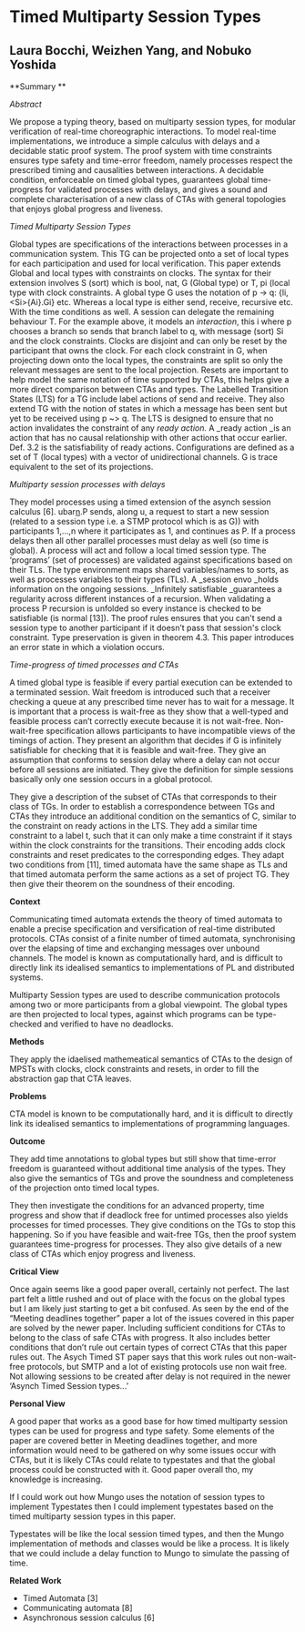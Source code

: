 

# Timed Multiparty Session Types


## Laura Bocchi, Weizhen Yang, and Nobuko Yoshida

**Summary **

_Abstract_

We propose a typing theory, based on multiparty session types, for modular verification of real-time choreographic interactions. To model real-time implementations, we introduce a simple calculus with delays and a decidable static proof system. The proof system with time constraints ensures type safety and time-error freedom, namely processes respect the prescribed timing and causalities between interactions. A decidable condition, enforceable on timed global types, guarantees global time-progress for validated processes with delays, and gives a sound and complete characterisation of a new class of CTAs with general topologies that enjoys global progress and liveness.

_Timed Multiparty Session Types_

Global types are specifications of the interactions between processes in a communication system. This TG can be projected onto a set of local types for each participation and used for local verification. This paper extends Global and local types with constraints on clocks. The syntax for their extension involves S (sort) which is bool, nat, G (Global type) or T, pi (local type with clock constraints. A global type G uses the notation of p -> q: {li, &lt;Si>{Ai}.Gi} etc. Whereas a local type is either send, receive, recursive etc. With the time conditions as well. A session can delegate  the remaining behaviour T. For the example above, it models an _interaction_, this i where p chooses a branch so sends that branch label to q, with message (sort) Si and the clock constraints. Clocks are disjoint and can only be reset by the participant that owns the clock. For each clock constraint in G, when projecting down onto the local types, the constraints are split so only the relevant messages are sent to the local projection. Resets are important to help model the same notation of time supported by CTAs, this helps give a more direct comparison between CTAs and types. The Labelled Transition States (LTS) for a TG include label actions of send and receive. They also extend TG with the notion of states in which a message has been sent but yet to be received using p ~> q. The LTS is designed to ensure that no action invalidates the constraint of any _ready action._ A _ready action _is an action that has no causal relationship with other actions that occur earlier. Def. 3.2 is the satisfiability of ready actions. Configurations are defined as a set of T (local types) with a vector of unidirectional channels. G is trace equivalent to the set of its projections. 

_Multiparty session processes with delays_

They model processes using a timed extension of the asynch session calculus [6]. ubar[n](y).P sends, along u, a request to start a new session (related to a session type i.e. a STMP protocol which is as G)) with participants 1,...,n where it participates as 1, and continues as P. If a process delays then all other parallel processes must delay as well (so time is global). A process will act and follow a local timed session type. The ‘programs’ (set of processes) are validated against specifications based on their TLs. The type environment maps shared variables/names to sorts, as well as processes variables to their types (TLs). A _session envo _holds information on the ongoing sessions.  _Infinitely satisfiable _guarantees a regularity across different instances of a recursion. When validating a process P recursion is unfolded so every instance is checked to be satisfiable (is normal [13]). The proof rules ensures that you can't send a session type to another participant if it doesn’t pass that session's clock constraint. Type preservation is given in theorem 4.3. This paper introduces an error state in which a violation occurs. 

_Time-progress of timed processes and CTAs_

A timed global type is feasible if every partial execution can be extended to a terminated session. Wait freedom is introduced such that a receiver checking a queue at any prescribed time never has to wait for a message. It is important that a process is wait-free as they show that a well-typed and feasible process can’t correctly execute because it is not wait-free. Non-wait-free specification allows participants to have incompatible views of the timings of action. They present an algorithm that decides if G is infinitely satisfiable for checking that it is feasible and wait-free. They give an assumption that conforms to session delay where a delay can not occur before all sessions are initiated. They give the definition for simple sessions basically only one session occurs in a global protocol. 

They give a description of the subset of CTAs that corresponds to their class of TGs. In order to establish a correspondence between TGs and CTAs they introduce an additional condition on the semantics of C, similar to the constraint on ready actions in the LTS. They add a similar time constraint to a label t, such that it can only make a time constraint if it stays within the clock constraints for the transitions. Their encoding adds clock constraints and reset predicates to the corresponding edges. They adapt two conditions from [11], timed automata have the same shape as TLs and that timed automata perform the same actions as a set of project TG. They then give their theorem on the soundness of their encoding. 

**Context**

Communicating timed automata extends the theory of timed automata to enable a precise specification and versification of real-time distributed protocols. CTAs consist of a finite number of timed automata, synchronising over the elapsing of time and exchanging messages over unbound channels. The model is known as computationally hard, and is difficult to directly link its idealised semantics to implementations of PL and distributed systems.

Multiparty Session types are used to describe communication protocols among two or more participants from a global viewpoint. The global types are then projected to local types, against which programs can be type-checked and verified to have no deadlocks. 

**Methods**

They apply the idaelised mathemeatical semantics of CTAs to the design of MPSTs with clocks, clock constraints and resets, in order to fill the abstraction gap that CTA leaves.

**Problems**

CTA model is known to be computationally hard, and it is difficult to directly link its idealised semantics to implementations of programming languages.

**Outcome**

They add time annotations to global types but still show that time-error freedom is guaranteed without additional time analysis of the types. They also give the semantics of TGs and prove the soundness and completeness of the projection onto timed local types. 

They then investigate the conditions for an advanced property, time progress and show that if deadlock free for untimed processes also yields processes for timed processes. They give conditions on the TGs to stop this happening. So if you have feasible and wait-free TGs, then the proof system guarantees time-progress for processes. They also give details of a new class of CTAs which enjoy progress and liveness. 

**Critical View**

Once again seems like a good paper overall, certainly not perfect. The last part felt a little rushed and out of place with the focus on the global types but I am likely just starting to get a bit confused. As seen by the end of the “Meeting deadlines together” paper a lot of the issues covered in this paper are solved by the newer paper. Including sufficient conditions for CTAs to belong to the class of safe CTAs with progress. It also includes better conditions that don’t rule out certain types of correct CTAs that this paper rules out. The Asych Timed ST paper says that this work rules out non-wait-free protocols, but SMTP and a lot of existing protocols use non wait free. Not allowing sessions to be created after delay is not required in the newer ‘Asynch Timed Session types...’

**Personal View**

A good paper that works as a good base for how timed multiparty session types can be used for progress and type safety. Some elements of the paper are covered better in Meeting deadlines together, and more information would need to be gathered on why some issues occur with CTAs, but it is likely CTAs could relate to typestates and that the global process could be constructed with it. Good paper overall tho, my knowledge is increasing. 

If I could work out how Mungo uses the notation of session types to implement Typestates then I could implement typestates based on the timed multiparty session types in this paper.

Typestates will be like the local session timed types, and then the Mungo implementation of methods and classes would be like a process. It is likely that we could include a delay function to Mungo to simulate the passing of time. 

**Related Work**



* Timed Automata [3]
* Communicating automata [8]
* Asynchronous session calculus [6]